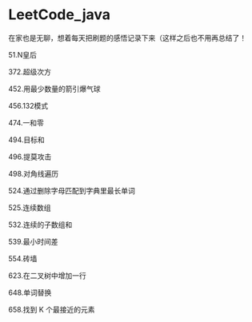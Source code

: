 # LeetCode_java
在家也是无聊，想着每天把刷题的感悟记录下来（这样之后也不用再总结了！



51.N皇后

372.超级次方

452.用最少数量的箭引爆气球

456.132模式

474.一和零

494.目标和

496.提莫攻击

498.对角线遍历

524.通过删除字母匹配到字典里最长单词

525.连续数组

532.连续的子数组和

539.最小时间差

554.砖墙

623.在二叉树中增加一行

648.单词替换

658.找到 K 个最接近的元素